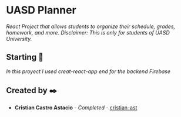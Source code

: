 # UASD Planner

_React Project that allows students to organize their schedule, grades, homework, and more. Disclaimer: This is only for students of UASD University._

## Starting 🚀

_In this proyect I used creat-react-app end for the backend Firebase_


## Created by ✒️

* **Cristian Castro Astacio** - *Completed* - [cristian-ast](https://github.com/cristian-ast)
